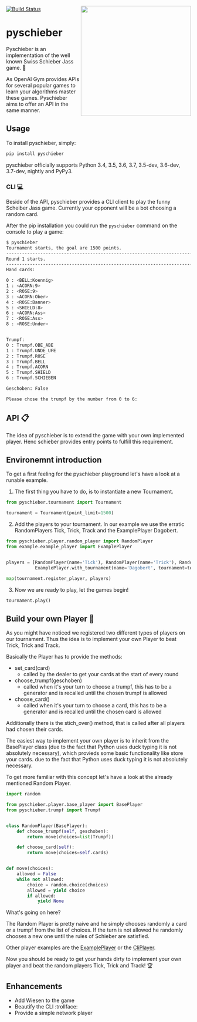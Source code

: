 [![Build Status](https://travis-ci.org/Murthy10/pyschieber.svg?branch=master)](https://travis-ci.org/Murthy10/pyschieber)
<a href="url"><img src="/docs/images/jasskarten.gif" align="right" width="300" ></a>
# pyschieber
Pyschieber is an implementation of the well known Swiss Schieber Jass game. :game_die:

As OpenAI Gym provides APIs for several popular games to learn your algorithms master these games.
Pyschieber aims to offer an API in the same manner.



## Usage
To install pyschieber, simply:
```bash
pip install pyschieber

```
pyschieber officially supports Python 3.4, 3.5, 3.6, 3.7, 3.5-dev, 3.6-dev, 3.7-dev, nightly and PyPy3.

### CLI :computer:
Beside of the API, pyschieber provides a CLI client to play the funny Scheiber Jass game.
Currently your opponent will be a bot choosing a random card.

After the pip installation you could run the ```pyschieber``` command on the console to play a game:
```bash
$ pyschieber
Tournament starts, the goal are 1500 points.
--------------------------------------------------------------------------------------------------------------------------------------------------------------------------------------------------------
Round 1 starts.
--------------------------------------------------------------------------------------------------------------------------------------------------------------------------------------------------------
Hand cards: 

0 : <BELL:Koennig>
1 : <ACORN:9>
2 : <ROSE:9>
3 : <ACORN:Ober>
4 : <ROSE:Banner>
5 : <SHIELD:8>
6 : <ACORN:Ass>
7 : <ROSE:Ass>
8 : <ROSE:Under>


Trumpf:
0 : Trumpf.OBE_ABE
1 : Trumpf.UNDE_UFE
2 : Trumpf.ROSE
3 : Trumpf.BELL
4 : Trumpf.ACORN
5 : Trumpf.SHIELD
6 : Trumpf.SCHIEBEN

Geschoben: False

Please chose the trumpf by the number from 0 to 6: 
```

## API :clipboard:
The idea of pyschieber is to extend the game with your own implemented player.
Henc schieber provides entry points to fulfill this requirement.

## Environemnt introduction
To get a first feeling for the pyschieber playground let's have a look at a runable example.


1. The first thing you have to do, is to instantiate a new Tournament.
```python
from pyschieber.tournament import Tournament  

tournament = Tournament(point_limit=1500)
```

2. Add the players to your tournament. In our example we use the erratic RandomPlayers Tick, Trick, Track and the ExamplePlayer Dagobert.
```python
from pyschieber.player.random_player import RandomPlayer
from example.example_player import ExamplePlayer


players = [RandomPlayer(name='Tick'), RandomPlayer(name='Trick'), RandomPlayer(name='Track'),
           ExamplePlayer.with_tournament(name='Dagobert', tournament=tournament)]

map(tournament.register_player, players)
```

3. Now we are ready to play, let the games begin!
```python
tournament.play()
```

## Build your own Player :runner:
As you might have noticed we registered two different types of players on our tournament.
Thus the idea is to implement your own Player to beat Trick, Trick and Track.

Basically the Player has to provide the methods:
 * set_card(card)
   * called by the dealer to get your cards at the start of every round
 * choose_trumpf(geschoben)
   * called when it's your turn to choose a trumpf, this has to be a generator and is recalled until the chosen trumpf is allowed
 * choose_card()
   * called when it's your turn to choose a card, this has to be a generator and is recalled until the chosen card is allowed

Additionally there is the stich_over() method, that is called after all players had chosen their cards.  

The easiest way to implement your own player is to inherit from the BasePlayer class (due to the fact that Python uses duck typing it is not absolutely necessary), which provieds some basic functionality like store your cards.
due to the fact that Python uses duck typing it is not absolutely necessary.

To get more familiar with this concept let's have a look at the already mentioned Random Player.
```python
import random

from pyschieber.player.base_player import BasePlayer
from pyschieber.trumpf import Trumpf


class RandomPlayer(BasePlayer):
    def choose_trumpf(self, geschoben):
        return move(choices=list(Trumpf))

    def choose_card(self):
        return move(choices=self.cards)


def move(choices):
    allowed = False
    while not allowed:
        choice = random.choice(choices)
        allowed = yield choice
        if allowed:
            yield None
```
What's going on here?

The Random Player is pretty naive and he simply chooses randomly a card or a trumpf from the list of choices. 
If the turn is not allowed he randomly chooses a new one until the rules of Schieber are satisfied.

Other player examples are the [ExamplePlayer](example/example_player.py) or the [CliPlayer](pyschieber/player/cli_player.py).

Now you should be ready to get your hands dirty to implement your own player and beat the random players Tick, Trick and Track! :trophy:

## Enhancements
* Add Wiesen to the game
* Beautify the CLI :trollface:
* Provide a simple network player